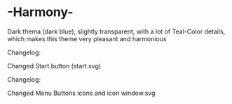 # -Harmony-
Dark thema (dark blue), slightly transparent, with a lot of Teal-Color details, which makes this theme very pleasant and harmonious

Changelog:

Changed Start button (start.svg)

Changelog:

Changed Menu Buttons icons
and icon window.svg
